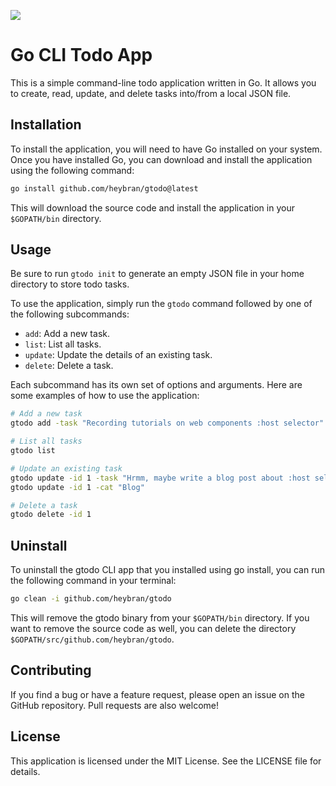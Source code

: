 <p>
  <img src="https://github.com/heybran/gtodo/blob/main/screenshot.png">
</p>

# Go CLI Todo App
This is a simple command-line todo application written in Go. It allows you to create, read, update, and delete tasks into/from a local JSON file.

## Installation
To install the application, you will need to have Go installed on your system. Once you have installed Go, you can download and install the application using the following command:

```bash
go install github.com/heybran/gtodo@latest
```
This will download the source code and install the application in your `$GOPATH/bin` directory.

## Usage
Be sure to run `gtodo init` to generate an empty JSON file in your home directory to store todo tasks.

To use the application, simply run the `gtodo` command followed by one of the following subcommands:

- `add`: Add a new task.
- `list`: List all tasks.
- `update`: Update the details of an existing task.
- `delete`: Delete a task.

Each subcommand has its own set of options and arguments. Here are some examples of how to use the application:

```bash
# Add a new task
gtodo add -task "Recording tutorials on web components :host selector" -cat "Tutorial"

# List all tasks
gtodo list

# Update an existing task
gtodo update -id 1 -task "Hrmm, maybe write a blog post about :host selector instead"
gtodo update -id 1 -cat "Blog"

# Delete a task
gtodo delete -id 1
```

## Uninstall
To uninstall the gtodo CLI app that you installed using ﻿go install, you can run the following command in your terminal:

```bash
go clean -i github.com/heybran/gtodo
```

This will remove the gtodo binary from your `$GOPATH/bin` directory. If you want to remove the source code as well, you can delete the directory `$GOPATH/src/github.com/heybran/gtodo`.
  
## Contributing
If you find a bug or have a feature request, please open an issue on the GitHub repository. Pull requests are also welcome!

## License
This application is licensed under the MIT License. See the ﻿LICENSE file for details.
